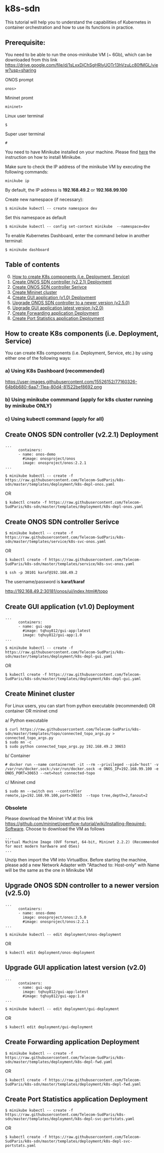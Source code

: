 # k8s-sdn
This tutorial will help you to understand the capabilities of Kubernetes in container orchestration and how to use its functions in practice.

## Prerequisite:
You need to be able to run the onos-minikube VM (~ 6Gb), which can be downloaded from this link https://drive.google.com/file/d/1sLxxDjChSgHRIyUOTr13hVzuLc80fMGL/view?usp=sharing

ONOS prompt
```
onos>
```

Mininet promt
```
mininet>
```

Linux user terminal
```
$
```

Super user terminal
```
#
```

You need to have Minikube installed on your machine. Please find [here](minikube-installation.md) the instruction on how to install Minikube.

Make sure to check the IP address of the minikube VM by executing the following commands:
```
minikube ip
```
By default, the IP address is **192.168.49.2** or **192.168.99.100**

Create new namespace (if necessary):
```
$ minikube kubectl -- create namespace dev
```
Set this namespace as default
```
$ minikube kubectl -- config set-context minikube  --namespace=dev
```

To enable Kubernetes Dashboard, enter the command below in another terminal:
```
$ minikube dashboard
```



## Table of contents
0. [How to create K8s components (i.e. Deployment, Service)](#how-to)
1. [Create ONOS SDN controller (v2.2.1) Deployment](#dpl-onos-221)
2. [Create ONOS SDN controller Serivce](#svc-onos)
3. [Create Mininet cluster](#dpl-mininet)
4. [Create GUI application (v1.0) Deployment](#dpl-gui-10)
5. [Upgrade ONOS SDN controller to a newer version (v2.5.0)](#dpl-onos-latest)
6. [Upgrade GUI application latest version (v2.0)](#dpl-gui-latest)
7. [Create Forwarding application Deployment](#dpl-fwd)
8. [Create Port Statistics application Deployment](#dpl-pst)

## How to create K8s components (i.e. Deployment, Service) <a name="how-to"></a>

You can create K8s components (i.e. Deployment, Service, etc.) by using either one of the following ways:
### a) Using K8s Dashboard (recommended)

https://user-images.githubusercontent.com/15526152/77160326-64b6b680-6aa7-11ea-80d4-81522bef8692.png

### b) Using minikube commmand (apply for k8s cluster running by minikube ONLY)


### c) Using kubectl command (apply for all)


## Create ONOS SDN controller (v2.2.1) Deployment <a name="dpl-onos-221"></a>
```
...
      containers:
      - name: onos-demo
        #image: onosproject/onos
        image: onosproject/onos:2.2.1
...
```
```
$ minikube kubectl -- create -f https://raw.githubusercontent.com/Telecom-SudParis/k8s-sdn/master/templates/deployment/k8s-depl-onos.yaml
```

OR
```
$ kubectl create -f https://raw.githubusercontent.com/Telecom-SudParis/k8s-sdn/master/templates/deployment/k8s-depl-onos.yaml
```

## Create ONOS SDN controller Serivce <a name="svc-onos"></a>

```
$ minikube kubectl -- create -f https://raw.githubusercontent.com/Telecom-SudParis/k8s-sdn/master/templates/service/k8s-svc-onos.yaml
```
OR
```
$ kubectl create -f https://raw.githubusercontent.com/Telecom-SudParis/k8s-sdn/master/templates/service/k8s-svc-onos.yaml
```
```
$ ssh -p 30101 karaf@192.168.49.2
```
The username/password is **karaf/karaf**

http://192.168.49.2:30181/onos/ui/index.html#/topo

## Create GUI application (v1.0) Deployment <a name="dpl-gui-10"></a>
```
...
      containers:
      - name: gui-app
        #image: tqhuy812/gui-app:latest
        image: tqhuy812/gui-app:1.0
...
```
```
$ minikube kubectl -- create -f https://raw.githubusercontent.com/Telecom-SudParis/k8s-sdn/master/templates/deployment/k8s-depl-gui.yaml
```
OR
```
$ kubectl create -f https://raw.githubusercontent.com/Telecom-SudParis/k8s-sdn/master/templates/deployment/k8s-depl-gui.yaml
```

## Create Mininet cluster <a name="dpl-mininet"></a>



For Linux users, you can start from python executable (recommended) OR container OR mininet cmd

a/ Python executable
```
$ curl https://raw.githubusercontent.com/Telecom-SudParis/k8s-sdn/master/templates/topo/connected_topo_args.py > connected_topo_args.py
$ sudo mn -c
$ sudo python connected_topo_args.py 192.168.49.2 30653
```
b/ Container
```
# docker run --name containernet -it --rm --privileged --pid='host' -v /var/run/docker.sock:/var/run/docker.sock -e ONOS_IP=192.168.99.100 -e ONOS_PORT=30653 --net=host connected-topo
```
c/ Mininet cmd
```
$ sudo mn --switch ovs --controller remote,ip=192.168.99.100,port=30653  --topo tree,depth=2,fanout=2
```
### Obsolete
Please download the Mininet VM at this link https://github.com/mininet/openflow-tutorial/wiki/Installing-Required-Software. Choose to download the VM as follows
```
...
Virtual Machine Image (OVF format, 64-bit, Mininet 2.2.2) (Recommended for most modern hardware and OSes)
...
```
Unzip then import the VM into VirtualBox. Before starting the machine, please add a new Network Adapter with "Attached to: Host-only" with Name will be the same as the one in Minikube VM

## Upgrade ONOS SDN controller to a newer version (v2.5.0) <a name="dpl-onos-latest"></a>

```
...
      containers:
      - name: onos-demo
        image: onosproject/onos:2.5.0
        #image: onosproject/onos:2.2.1
...
```
```
$ minikube kubectl -- edit deployment/onos-deployment
```
OR
```
$ kubectl edit deployment/onos-deployment
```

## Upgrade GUI application latest version (v2.0) <a name="dpl-gui-latest"></a>

```
...
      containers:
      - name: gui-app
        image: tqhuy812/gui-app:latest
        #image: tqhuy812/gui-app:1.0
...
```
```
$ minikube kubectl -- edit deployment/gui-deployment
```
OR
```
$ kubectl edit deployment/gui-deployment
```

## Create Forwarding application Deployment <a name="dpl-fwd"></a>
```
$ minikube kubectl -- create -f https://raw.githubusercontent.com/Telecom-SudParis/k8s-sdn/master/templates/deployment/k8s-depl-fwd.yaml

```
OR
```
$ kubectl create -f https://raw.githubusercontent.com/Telecom-SudParis/k8s-sdn/master/templates/deployment/k8s-depl-fwd.yaml
```

## Create Port Statistics application Deployment <a name="dpl-pst"></a>
```
$ minikube kubectl -- create -f https://raw.githubusercontent.com/Telecom-SudParis/k8s-sdn/master/templates/deployment/k8s-depl-svc-portstats.yaml

```
OR
```
$ kubectl create -f https://raw.githubusercontent.com/Telecom-SudParis/k8s-sdn/master/templates/deployment/k8s-depl-svc-portstats.yaml
```
